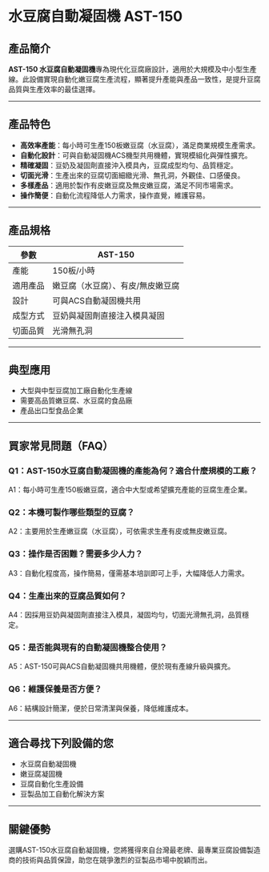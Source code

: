 # 水豆腐自動凝固機 AST-150

## 產品簡介

**AST-150 水豆腐自動凝固機**專為現代化豆腐廠設計，適用於大規模及中小型生產線。此設備實現自動化嫩豆腐生產流程，顯著提升產能與產品一致性，是提升豆腐品質與生產效率的最佳選擇。

---

## 產品特色

- **高效率產能**：每小時可生產150板嫩豆腐（水豆腐），滿足商業規模生產需求。
- **自動化設計**：可與自動凝固機ACS機型共用機體，實現模組化與彈性擴充。
- **精確凝固**：豆奶及凝固劑直接沖入模具內，豆腐成型均勻、品質穩定。
- **切面光滑**：生產出來的豆腐切面細緻光滑、無孔洞，外觀佳、口感優良。
- **多樣產品**：適用於製作有皮嫩豆腐及無皮嫩豆腐，滿足不同市場需求。
- **操作簡便**：自動化流程降低人力需求，操作直覺，維護容易。

---

## 產品規格

| 參數           | AST-150               |
| -------------- | --------------------- |
| 產能           | 150板/小時            |
| 適用產品       | 嫩豆腐（水豆腐）、有皮/無皮嫩豆腐 |
| 設計           | 可與ACS自動凝固機共用 |
| 成型方式       | 豆奶與凝固劑直接注入模具凝固 |
| 切面品質       | 光滑無孔洞            |

---

## 典型應用

- 大型與中型豆腐加工廠自動化生產線
- 需要高品質嫩豆腐、水豆腐的食品廠
- 產品出口型食品企業

---

## 買家常見問題（FAQ）

### Q1：AST-150水豆腐自動凝固機的產能為何？適合什麼規模的工廠？
A1：每小時可生產150板嫩豆腐，適合中大型或希望擴充產能的豆腐生產企業。

### Q2：本機可製作哪些類型的豆腐？
A2：主要用於生產嫩豆腐（水豆腐），可依需求生產有皮或無皮嫩豆腐。

### Q3：操作是否困難？需要多少人力？
A3：自動化程度高，操作簡易，僅需基本培訓即可上手，大幅降低人力需求。

### Q4：生產出來的豆腐品質如何？
A4：因採用豆奶與凝固劑直接注入模具，凝固均勻，切面光滑無孔洞，品質穩定。

### Q5：是否能與現有的自動凝固機整合使用？
A5：AST-150可與ACS自動凝固機共用機體，便於現有產線升級與擴充。

### Q6：維護保養是否方便？
A6：結構設計簡潔，便於日常清潔與保養，降低維護成本。

---

## 適合尋找下列設備的您

- 水豆腐自動凝固機
- 嫩豆腐凝固機
- 豆腐自動化生產設備
- 豆製品加工自動化解決方案

---

## 關鍵優勢

選購AST-150水豆腐自動凝固機，您將獲得來自台灣最老牌、最專業豆腐設備製造商的技術與品質保證，助您在競爭激烈的豆製品市場中脫穎而出。